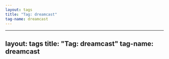 ```yaml
---
layout: tags
title: "Tag: dreamcast"
tag-name: dreamcast
---
```

---
layout: tags
title: "Tag: dreamcast"
tag-name: dreamcast
---
